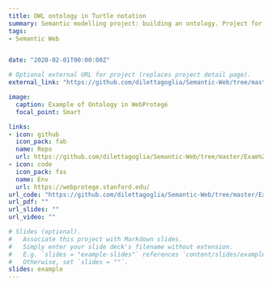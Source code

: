 ```yaml
---
title: OWL ontology in Turtle notation
summary: Semantic modelling project: building an ontology. Project for MSc course of Semantic Web.
tags:
- Semantic Web


date: "2020-02-01T00:00:00Z"

# Optional external URL for project (replaces project detail page).
external_link: "https://github.com/dilettagoglia/Semantic-Web/tree/master/Exam%20project"

image:
  caption: Example of Ontology in WebProtegé 
  focal_point: Smart

links:
- icon: github
  icon_pack: fab
  name: Repo
  url: https://github.com/dilettagoglia/Semantic-Web/tree/master/Exam%20project
- icon: code
  icon_pack: fas
  name: Env
  url: https://webprotege.stanford.edu/
url_code: "https://github.com/dilettagoglia/Semantic-Web/tree/master/Exam%20project"
url_pdf: ""
url_slides: ""
url_video: ""

# Slides (optional).
#   Associate this project with Markdown slides.
#   Simply enter your slide deck's filename without extension.
#   E.g. `slides = "example-slides"` references `content/slides/example-slides.md`.
#   Otherwise, set `slides = ""`.
slides: example
---
```

